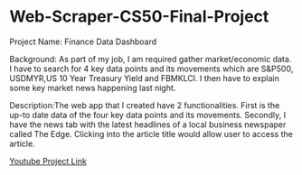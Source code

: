 # Web-Scraper-CS50-Final-Project


Project Name: Finance Data Dashboard

Background: As part of my job, I am required gather market/economic data.
I have to search for 4 key data points and its movements which are S&P500, USDMYR,US 10 Year Treasury Yield and FBMKLCI. 
I then have to explain some key market news happening last night. 

Description:The web app that I created have 2 functionalities. First is the up-to date data of the four key data points and its movements.
Secondly, I have the news tab with the latest headlines of a local business newspaper called The Edge. Clicking into the article title would
allow user to access the article. 


[Youtube Project Link](https://www.youtube.com/watch?v=EaUNDzeJ5og)
